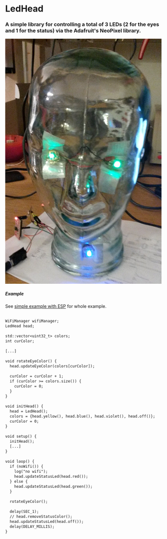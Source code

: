 # LedHead

### A simple library for controlling a total of 3 LEDs (2 for the eyes and 1 for the status) via the Adafruit's NeoPixel library.

![head](head.jpg)

##### Example

See [simple example with ESP](https://github.com/ringbuchblock/LedHead/tree/master/examples/simple_with_esp) for whole example.

```arduino

WiFiManager wifiManager;
LedHead head;

std::vector<uint32_t> colors;
int curColor;

[...]

void rotateEyeColor() {
  head.updateEyeColor(colors[curColor]);

  curColor = curColor + 1;
  if (curColor >= colors.size()) {
    curColor = 0;
  }  
}

void initHead() {
  head = LedHead();
  colors = {head.yellow(), head.blue(), head.violet(), head.off()};
  curColor = 0;
}

void setup() {
  initHead();
  [...]
}

void loop() {
  if (noWifi()) {
    log("no wifi");
    head.updateStatusLed(head.red());
  } else {
    head.updateStatusLed(head.green());
  }

  rotateEyeColor();

  delay(SEC_1);
  // head.removeStatusColor();
  head.updateStatusLed(head.off());
  delay(DELAY_MILLIS);
}
```
